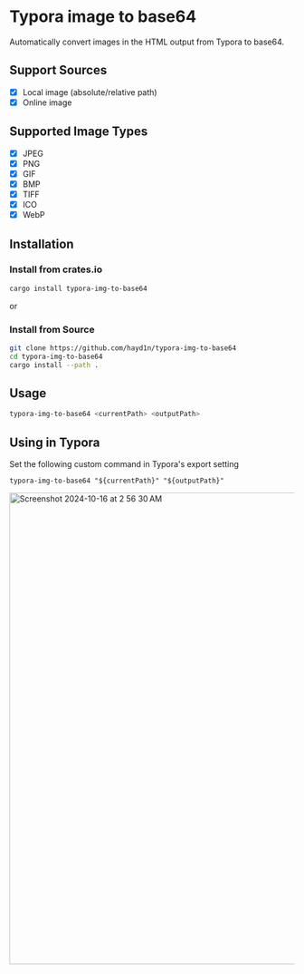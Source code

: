 # Typora image to base64

Automatically convert images in the HTML output from Typora to base64.

## Support Sources

- [x] Local image (absolute/relative path)
- [x] Online image

## Supported Image Types

- [x] JPEG
- [x] PNG
- [x] GIF
- [x] BMP
- [x] TIFF
- [x] ICO
- [x] WebP

## Installation

### Install from crates.io

```bash
cargo install typora-img-to-base64
```

or

### Install from Source

```bash
git clone https://github.com/hayd1n/typora-img-to-base64
cd typora-img-to-base64
cargo install --path .
```

## Usage

```bash
typora-img-to-base64 <currentPath> <outputPath>
```

## Using in Typora

Set the following custom command in Typora's export setting

```
typora-img-to-base64 "${currentPath}" "${outputPath}"
```

<img width="832" alt="Screenshot 2024-10-16 at 2 56 30 AM" src="https://github.com/user-attachments/assets/408ea0c3-412d-4590-bd34-4206c1546220">
